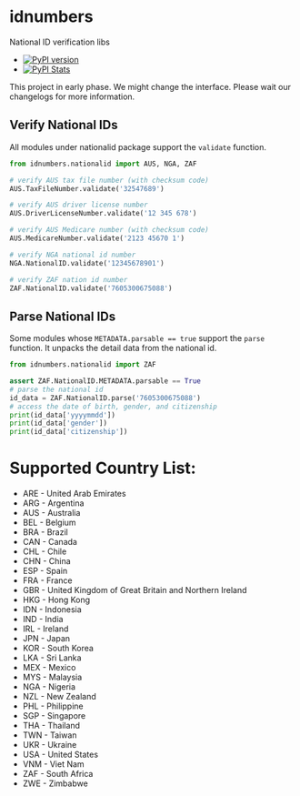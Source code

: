 # idnumbers
National ID verification libs

* [![PyPI version](https://badge.fury.io/py/idnumbers.svg)](https://badge.fury.io/py/idnumbers)
* [![PyPI Stats](https://img.shields.io/pypi/dm/idnumbers)](https://pypistats.org/packages/idnumbers)

This project in early phase. We might change the interface. Please wait our changelogs for more information.

## Verify National IDs

All modules under nationalid package support the `validate` function.

```python
from idnumbers.nationalid import AUS, NGA, ZAF

# verify AUS tax file number (with checksum code)
AUS.TaxFileNumber.validate('32547689')

# verify AUS driver license number
AUS.DriverLicenseNumber.validate('12 345 678')

# verify AUS Medicare number (with checksum code)
AUS.MedicareNumber.validate('2123 45670 1')

# verify NGA national id number
NGA.NationalID.validate('12345678901')

# verify ZAF nation id number
ZAF.NationalID.validate('7605300675088')
```

## Parse National IDs

Some modules whose `METADATA.parsable == true` support the `parse` function. It unpacks the detail data from the
national id.

```python
from idnumbers.nationalid import ZAF

assert ZAF.NationalID.METADATA.parsable == True
# parse the national id
id_data = ZAF.NationalID.parse('7605300675088')
# access the date of birth, gender, and citizenship
print(id_data['yyyymmdd'])
print(id_data['gender'])
print(id_data['citizenship'])
```

# Supported Country List:

* ARE - United Arab Emirates
* ARG - Argentina 
* AUS - Australia
* BEL - Belgium
* BRA - Brazil
* CAN - Canada
* CHL - Chile
* CHN - China
* ESP - Spain
* FRA - France
* GBR - United Kingdom of Great Britain and Northern Ireland
* HKG - Hong Kong
* IDN - Indonesia
* IND - India
* IRL - Ireland
* JPN - Japan
* KOR - South Korea
* LKA - Sri Lanka
* MEX - Mexico
* MYS - Malaysia
* NGA - Nigeria
* NZL - New Zealand
* PHL - Philippine
* SGP - Singapore
* THA - Thailand
* TWN - Taiwan
* UKR - Ukraine
* USA - United States
* VNM - Viet Nam
* ZAF - South Africa
* ZWE - Zimbabwe

